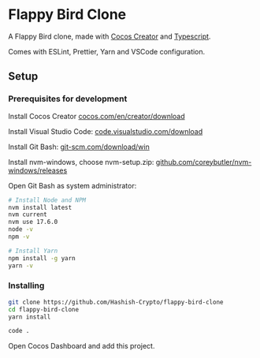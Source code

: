 # Flappy Bird Clone

A Flappy Bird clone, made with [Cocos Creator](https://www.cocos.com/en/creator) and
[Typescript](https://www.typescriptlang.org/).

Comes with ESLint, Prettier, Yarn and VSCode configuration.

## Setup

### Prerequisites for development

Install Cocos Creator [cocos.com/en/creator/download](https://www.cocos.com/en/creator/download)

Install Visual Studio Code: [code.visualstudio.com/download](https://code.visualstudio.com/download)

Install Git Bash: [git-scm.com/download/win](https://git-scm.com/download/win)

Install nvm-windows, choose nvm-setup.zip:
[github.com/coreybutler/nvm-windows/releases](https://github.com/coreybutler/nvm-windows/releases)

Open Git Bash as system administrator:

```bash
# Install Node and NPM
nvm install latest
nvm current
nvm use 17.6.0
node -v
npm -v

# Install Yarn
npm install -g yarn
yarn -v
```

### Installing

```bash
git clone https://github.com/Hashish-Crypto/flappy-bird-clone
cd flappy-bird-clone
yarn install

code .
```

Open Cocos Dashboard and add this project.

